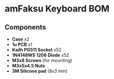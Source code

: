 # amFaksu Keyboard BOM

## Components

- **Case** x2  
- **1u PCB** x1  
- **Kailh PG511 Socket** x52  
- **1N4148WS 1206 Diode** x52  
- **M3x8 Screws** (for mounting)  
- **M3x5x4.5 Nuts**  
- **3M Silicone pad** (8x3 mm)  
